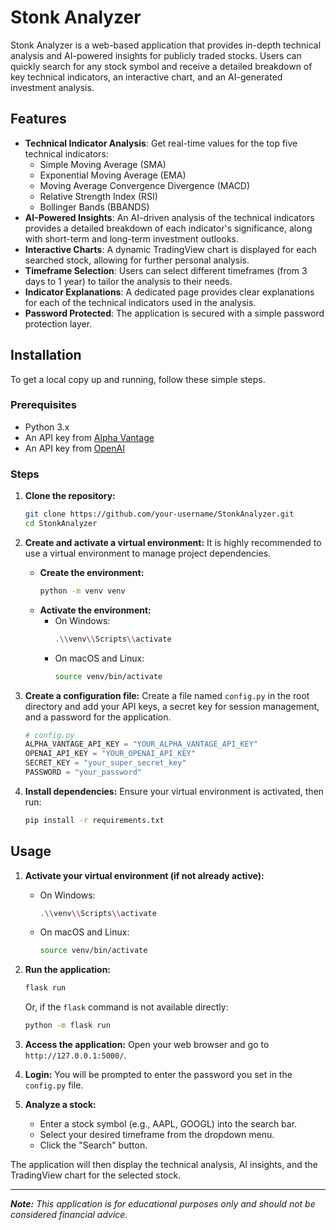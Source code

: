 # Stonk Analyzer

Stonk Analyzer is a web-based application that provides in-depth technical analysis and AI-powered insights for publicly traded stocks. Users can quickly search for any stock symbol and receive a detailed breakdown of key technical indicators, an interactive chart, and an AI-generated investment analysis.

## Features

-   **Technical Indicator Analysis**: Get real-time values for the top five technical indicators:
    -   Simple Moving Average (SMA)
    -   Exponential Moving Average (EMA)
    -   Moving Average Convergence Divergence (MACD)
    -   Relative Strength Index (RSI)
    -   Bollinger Bands (BBANDS)
-   **AI-Powered Insights**: An AI-driven analysis of the technical indicators provides a detailed breakdown of each indicator's significance, along with short-term and long-term investment outlooks.
-   **Interactive Charts**: A dynamic TradingView chart is displayed for each searched stock, allowing for further personal analysis.
-   **Timeframe Selection**: Users can select different timeframes (from 3 days to 1 year) to tailor the analysis to their needs.
-   **Indicator Explanations**: A dedicated page provides clear explanations for each of the technical indicators used in the analysis.
-   **Password Protected**: The application is secured with a simple password protection layer.

## Installation

To get a local copy up and running, follow these simple steps.

### Prerequisites

-   Python 3.x
-   An API key from [Alpha Vantage](https://www.alphavantage.co/support/#api-key)
-   An API key from [OpenAI](https://platform.openai.com/api-keys)

### Steps

1.  **Clone the repository:**
    ```sh
    git clone https://github.com/your-username/StonkAnalyzer.git
    cd StonkAnalyzer
    ```

2.  **Create and activate a virtual environment:**
    It is highly recommended to use a virtual environment to manage project dependencies.

    -   **Create the environment:**
        ```sh
        python -m venv venv
        ```
    -   **Activate the environment:**
        -   On Windows:
            ```sh
            .\\venv\\Scripts\\activate
            ```
        -   On macOS and Linux:
            ```sh
            source venv/bin/activate
            ```

3.  **Create a configuration file:**
    Create a file named `config.py` in the root directory and add your API keys, a secret key for session management, and a password for the application.

    ```python
    # config.py
    ALPHA_VANTAGE_API_KEY = "YOUR_ALPHA_VANTAGE_API_KEY"
    OPENAI_API_KEY = "YOUR_OPENAI_API_KEY"
    SECRET_KEY = "your_super_secret_key"
    PASSWORD = "your_password"
    ```

4.  **Install dependencies:**
    Ensure your virtual environment is activated, then run:
    ```sh
    pip install -r requirements.txt
    ```

## Usage

1.  **Activate your virtual environment (if not already active):**
    -   On Windows:
        ```sh
        .\\venv\\Scripts\\activate
        ```
    -   On macOS and Linux:
        ```sh
        source venv/bin/activate
        ```

2.  **Run the application:**
    ```sh
    flask run
    ```
    Or, if the `flask` command is not available directly:
    ```sh
    python -m flask run
    ```

3.  **Access the application:**
    Open your web browser and go to `http://127.0.0.1:5000/`.

4.  **Login:**
    You will be prompted to enter the password you set in the `config.py` file.

5.  **Analyze a stock:**
    -   Enter a stock symbol (e.g., AAPL, GOOGL) into the search bar.
    -   Select your desired timeframe from the dropdown menu.
    -   Click the "Search" button.

The application will then display the technical analysis, AI insights, and the TradingView chart for the selected stock.

---
_**Note:** This application is for educational purposes only and should not be considered financial advice._ 
